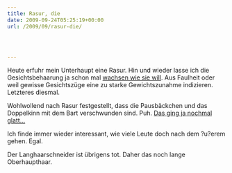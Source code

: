 ```yaml
---
title: Rasur, die
date: 2009-09-24T05:25:19+00:00
url: /2009/09/rasur-die/




---
```

Heute erfuhr mein Unterhaupt eine Rasur. Hin und wieder lasse ich die Gesichtsbehaarung ja schon mal [wachsen wie sie will][1]. Aus Faulheit oder weil gewisse Gesichtszüge eine zu starke Gewichtszunahme indizieren. Letzteres diesmal.

Wohlwollend nach Rasur festgestellt, dass die Pausbäckchen und das Doppelkinn mit dem Bart verschwunden sind. Puh. [Das ging ja nochmal glatt...][2]

Ich finde immer wieder interessant, wie viele Leute doch nach dem ?u?erem gehen. Egal.

Der Langhaarschneider ist übrigens tot. Daher das noch lange Oberhaupthaar.

 [1]: http://www.flickr.com/photos/schreibblogade/3926628248/
 [2]: http://www.flickr.com/photos/schreibblogade/3950706521/
